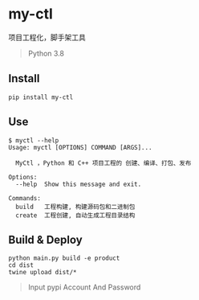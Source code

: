 # my-ctl

项目工程化，脚手架工具

> Python 3.8 

## Install

```
pip install my-ctl
```

## Use

```
$ myctl --help
Usage: myctl [OPTIONS] COMMAND [ARGS]...

  MyCtl ，Python 和 C++ 项目工程的 创建、编译、打包、发布

Options:
  --help  Show this message and exit.

Commands:
  build   工程构建, 构建源码包和二进制包
  create  工程创建, 自动生成工程目录结构
```

## Build & Deploy

```
python main.py build -e product
cd dist
twine upload dist/*
``` 

> Input pypi Account And  Password
